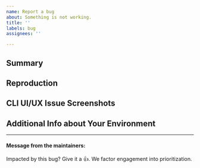 ```yaml
---
name: Report a bug
about: Something is not working.
title: ''
labels: bug
assignees: ''

--- 
```


## Summary
<!-- A brief description of the issue and what you expect to happen instead -->





## Reproduction
<!-- A minimal example that exhibits the behavior -->




## CLI UI/UX Issue Screenshots
<!-- (Optional) -->




## Additional Info about Your Environment
<!-- (Optional) -->



---
#### Message from the maintainers:
Impacted by this bug? Give it a 👍. We factor engagement into prioritization.